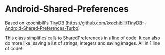 # Android-Shared-Preferences

Based on kcochibili's TinyDB (https://github.com/kcochibili/TinyDB--Android-Shared-Preferences-Turbo)

This class simplifies calls to SharedPreferences in a line of code. It can also do more like: saving a list of strings, integers and saving images. All in 1 line of code!
